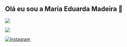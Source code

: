 ## Olá eu sou a Maria Eduarda Madeira 👋

<a href = "mailto:mariamadeira2506@gmail.com"><img src="https://img.shields.io/badge/-Gmail-%23333?style=for-the-badge&logo=gmail&logoColor=white" target="_blank"></a>

<a href="https://www.linkedin.com/in/maria-eduarda-madeira-381340207" target="_blank"><img src="https://img.shields.io/badge/-LinkedIn-%230077B5?style=for-the-badge&logo=linkedin&logoColor=white" target="_blank"></a>

[![Instagram](https://img.shields.io/badge/Instagram-E4405F?style=for-the-badge&logo=instagram&logoColor=white)](https://instagram.com/duda._madeira)
